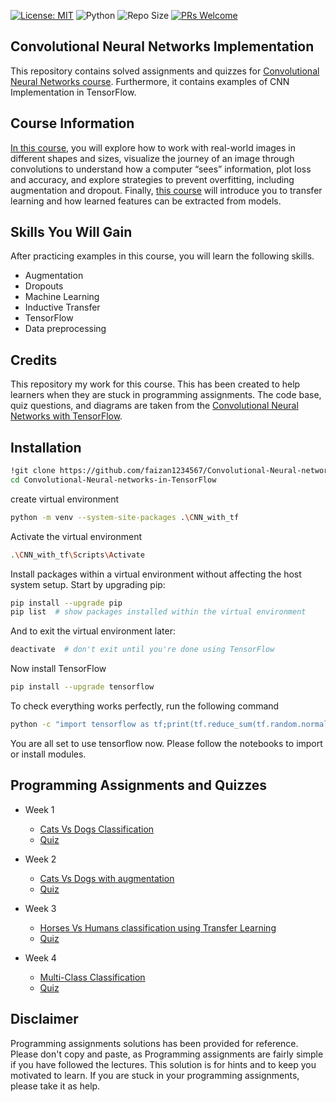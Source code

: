 

[![License: MIT](https://img.shields.io/badge/License-MIT-yellow.svg)](https://opensource.org/licenses/MIT) ![Python](https://img.shields.io/badge/python-3.6-blue.svg)
![Repo Size](https://img.shields.io/github/repo-size/faizan1234567/Convolutional-Neural-networks-in-TensorFlow) 
[![PRs Welcome](https://img.shields.io/badge/PRs-welcome-brightgreen.svg?style=flat-square)](http://makeapullrequest.com)


## Convolutional Neural Networks Implementation
This repository contains solved assignments and quizzes for [Convolutional Neural Networks course](https://www.coursera.org/learn/convolutional-neural-networks-tensorflow).
Furthermore, it contains examples of CNN Implementation in TensorFlow.


## Course Information
[In this course](https://www.coursera.org/learn/convolutional-neural-networks-tensorflow), you will explore how to work with real-world
images in different shapes and sizes, visualize the
journey of an image through convolutions to
understand how a computer “sees” information,
plot loss and accuracy, and explore strategies
to prevent overfitting, including augmentation
and dropout. Finally, [this course](https://www.coursera.org/learn/convolutional-neural-networks-tensorflow) will
introduce you to transfer
learning and how learned features can be
extracted from models. 

## Skills You Will Gain
After practicing examples in this course, you will learn the following skills.

- Augmentation
- Dropouts
- Machine Learning
- Inductive Transfer
- TensorFlow
- Data preprocessing


## Credits
This repository my work for this course. This has
been created to help learners when they are stuck in programming assignments. The code base, quiz questions, and  diagrams are taken from the [Convolutional Neural Networks with TensorFlow](https://www.coursera.org/learn/convolutional-neural-networks-tensorflow).




## Installation
```bash
!git clone https://github.com/faizan1234567/Convolutional-Neural-networks-in-TensorFlow
cd Convolutional-Neural-networks-in-TensorFlow
``` 
create virtual environment
```bash
python -m venv --system-site-packages .\CNN_with_tf
```
Activate the virtual environment
 ```bash
.\CNN_with_tf\Scripts\Activate
 ```
 Install packages within a virtual environment without affecting the host system setup. Start by upgrading pip:
 ```bash
 pip install --upgrade pip
 pip list  # show packages installed within the virtual environment
 ```
 And to exit the virtual environment later:
```bash
deactivate  # don't exit until you're done using TensorFlow
 ```
 Now install TensorFlow
 ```bash
 pip install --upgrade tensorflow
  ```
To check everything works perfectly, run the following command
```bash
python -c "import tensorflow as tf;print(tf.reduce_sum(tf.random.normal([1000, 1000])))"
 ```
You are all set to use tensorflow now. Please follow the notebooks to import or install modules.





## Programming Assignments and Quizzes 
- Week 1 
  
  - [Cats Vs Dogs Classification](https://github.com/faizan1234567/Convolutional-Neural-networks-in-TensorFlow/blob/main/week1/Exercise_1_Cats_vs_Dogs_Question-FINAL.ipynb)
  - [Quiz](https://github.com/faizan1234567/Convolutional-Neural-networks-in-TensorFlow/tree/main/week1/quiz)

- Week 2
  
  - [Cats Vs Dogs with augmentation](https://github.com/faizan1234567/Convolutional-Neural-networks-in-TensorFlow/blob/main/week2/Exercise_2_Cats_vs_Dogs_using_augmentation_Question-FINAL.ipynb)
  - [Quiz](https://github.com/faizan1234567/Convolutional-Neural-networks-in-TensorFlow/tree/main/week2/quiz)

- Week 3

  - [Horses Vs Humans classification using Transfer Learning](https://github.com/faizan1234567/Convolutional-Neural-networks-in-TensorFlow/blob/main/week3/Exercise_3_Horses_vs_humans_using_Transfer_Learning_Question-FINAL.ipynb)
  - [Quiz](https://github.com/faizan1234567/Convolutional-Neural-networks-in-TensorFlow/tree/main/week3/quiz)

- Week 4

  - [Multi-Class Classification](https://github.com/faizan1234567/Convolutional-Neural-networks-in-TensorFlow/blob/main/week4/Exercise_4_Multi_class_classifier_Question-FINAL.ipynb)
  - [Quiz](https://github.com/faizan1234567/Convolutional-Neural-networks-in-TensorFlow/tree/main/week4/quiz)
  
## Disclaimer
Programming assignments solutions has been provided for reference.
Please don't copy and paste, as Programming assignments are fairly simple if you have followed 
the lectures. This solution is for hints and to keep you motivated to learn. If you are stuck in your 
programming assignments, please take it as help.
